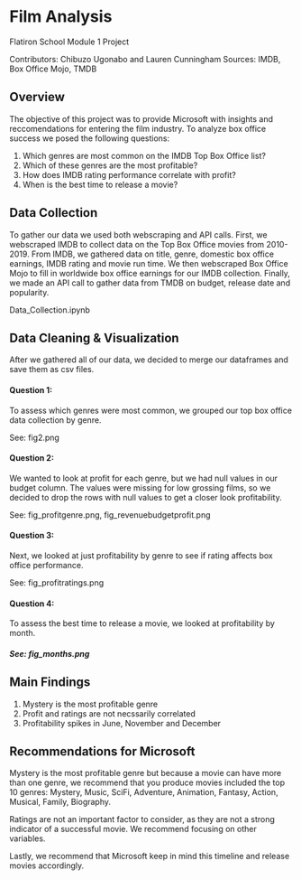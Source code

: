 # Film Analysis 

Flatiron School Module 1 Project

Contributors: Chibuzo Ugonabo and Lauren Cunningham 
Sources: IMDB, Box Office Mojo, TMDB

## Overview 
The objective of this project was to provide Microsoft with insights and reccomendations for entering the film industry. To analyze box office success we posed the following questions: 

1. Which genres are most common on the IMDB Top Box Office list?
2. Which of these genres are the most profitable?
3. How does IMDB rating performance correlate with profit?
4. When is the best time to release a movie?

## Data Collection
To gather our data we used both webscraping and API calls. First, we webscraped IMDB to collect data on the Top Box Office movies from 2010-2019. From IMDB, we gathered data on title, genre, domestic box office earnings, IMDB rating and movie run time. We then webscraped Box Office Mojo to fill in worldwide box office earnings for our IMDB collection. Finally, we made an API call to gather data from TMDB on budget, release date and popularity.

Data_Collection.ipynb


## Data Cleaning & Visualization 
After we gathered all of our data, we decided to merge our dataframes and save them as csv files. 

#### Question 1: 

To assess which genres were most common, we grouped our top box office data collection by genre.

See: fig2.png

#### Question 2: 

We wanted to look at profit for each genre, but we had null values in our budget column. The values were missing for low grossing films, so we decided to drop the rows with null values to get a closer look profitability. 

See: fig_profitgenre.png, fig_revenuebudgetprofit.png

#### Question 3: 

Next, we looked at just profitability by genre to see if rating affects box office performance. 

See: fig_profitratings.png

#### Question 4: 

To assess the best time to release a movie, we looked at profitability by month. 

##### See: fig_months.png

## Main Findings

1. Mystery is the most profitable genre
2. Profit and ratings are not necssarily correlated 
3. Profitability spikes in June, November and December 


## Recommendations for Microsoft

Mystery is the most profitable genre but because a movie can have more than one genre, we recommend that you produce movies included the top 10 genres: Mystery, Music, SciFi, Adventure, Animation, Fantasy, Action, Musical, Family, Biography. 

Ratings are not an important factor to consider, as they are not a strong indicator of a successful movie. We recommend focusing on other variables. 

Lastly, we recommend that Microsoft keep in mind this timeline and release movies accordingly. 